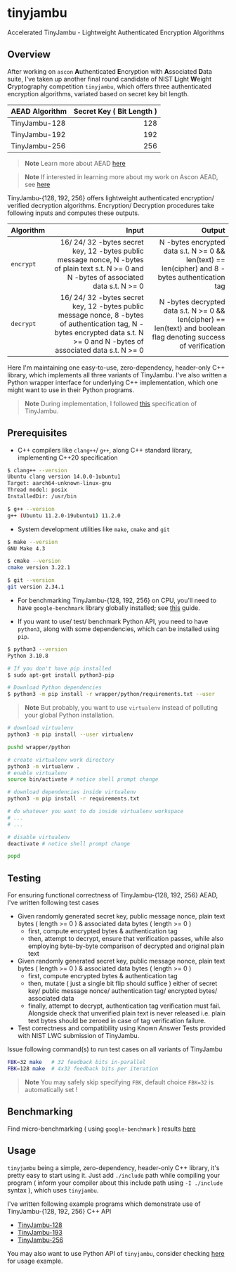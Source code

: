 # tinyjambu
Accelerated TinyJambu - Lightweight Authenticated Encryption Algorithms

## Overview

After working on `ascon` **A**uthenticated **E**ncryption with **A**ssociated **D**ata suite, I've taken up another final round candidate of NIST **L**ight **W**eight **C**ryptography competition `tinyjambu`, which offers three authenticated encryption algorithms, variated based on secret key bit length.

AEAD Algorithm | Secret Key ( Bit Length )
--- | --:
TinyJambu-128 | 128
TinyJambu-192 | 192
TinyJambu-256 | 256

> **Note** Learn more about AEAD [here](https://en.wikipedia.org/wiki/Authenticated_encryption)

> **Note** If interested in learning more about my work on Ascon AEAD, see [here](https://github.com/itzmeanjan/ascon)

TinyJambu-{128, 192, 256} offers lightweight authenticated encryption/ verified decryption algorithms. Encryption/ Decryption procedures take following inputs and computes these outputs.

Algorithm | Input | Output
--- | --: | --:
`encrypt` | 16/ 24/ 32 -bytes secret key, 12 -bytes public message nonce, N -bytes of plain text s.t. N >= 0 and N -bytes of associated data s.t. N >= 0 | N -bytes encrypted data s.t. N >= 0 && len(text) == len(cipher) and 8 -bytes authentication tag
`decrypt` | 16/ 24/ 32 -bytes secret key, 12 -bytes public message nonce, 8 -bytes of authentication tag, N -bytes encrypted data s.t. N >= 0 and N -bytes of associated data s.t. N >= 0 | N -bytes decrypted data s.t. N >= 0 && len(cipher) == len(text) and boolean flag denoting success of verification

Here I'm maintaining one easy-to-use, zero-dependency, header-only C++ library, which implements all three variants of TinyJambu. I've also written a Python wrapper interface for underlying C++ implementation, which one might want to use in their Python programs.

> **Note** During implementation, I followed [this](https://csrc.nist.gov/CSRC/media/Projects/lightweight-cryptography/documents/finalist-round/updated-spec-doc/tinyjambu-spec-final.pdf) specification of TinyJambu.

## Prerequisites

- C++ compilers like `clang++`/ `g++`, along C++ standard library, implementing C++20 specification

```bash
$ clang++ --version
Ubuntu clang version 14.0.0-1ubuntu1
Target: aarch64-unknown-linux-gnu
Thread model: posix
InstalledDir: /usr/bin

$ g++ --version
g++ (Ubuntu 11.2.0-19ubuntu1) 11.2.0
```

- System development utilities like `make`, `cmake` and `git`

```bash
$ make --version
GNU Make 4.3

$ cmake --version
cmake version 3.22.1

$ git --version
git version 2.34.1
```

- For benchmarking TinyJambu-{128, 192, 256} on CPU, you'll need to have `google-benchmark` library globally installed; see [this](https://github.com/google/benchmark/tree/60b16f1#installation) guide.

- If you want to use/ test/ benchmark Python API, you need to have `python3`, along with some dependencies, which can be installed using `pip`.

```bash
$ python3 --version
Python 3.10.8

# If you don't have pip installed
$ sudo apt-get install python3-pip

# Download Python dependencies
$ python3 -m pip install -r wrapper/python/requirements.txt --user
```

> **Note** But probably, you want to use `virtualenv` instead of polluting your global Python installation.

```bash
# download virtualenv
python3 -m pip install --user virtualenv

pushd wrapper/python

# create virtualenv work directory
python3 -m virtualenv .
# enable virtualenv
source bin/activate # notice shell prompt change

# download dependencies inside virtualenv
python3 -m pip install -r requirements.txt

# do whatever you want to do inside virtualenv workspace
# ...
# ...

# disable virtualenv
deactivate # notice shell prompt change

popd
```

## Testing

For ensuring functional correctness of TinyJambu-{128, 192, 256} AEAD, I've written following test cases

- Given randomly generated secret key, public message nonce, plain text bytes ( length >= 0 ) & associated data bytes ( length >= 0 )
    - first, compute encrypted bytes & authentication tag
    - then, attempt to decrypt, ensure that verification passes, while also employing byte-by-byte comparison of decrypted and original plain text
- Given randomly generated secret key, public message nonce, plain text bytes ( length >= 0 ) & associated data bytes ( length >= 0 )
    - first, compute encrypted bytes & authentication tag
    - then, mutate ( just a single bit flip should suffice ) either of secret key/ public message nonce/ authentication tag/ encrypted bytes/ associated data
    - finally, attempt to decrypt, authentication tag verification must fail. Alongside check that unverified plain text is never released i.e. plain text bytes should be zeroed in case of tag verification failure.
- Test correctness and compatibility using Known Answer Tests provided with NIST LWC submission of TinyJambu.

Issue following command(s) to run test cases on all variants of TinyJambu

```bash
FBK=32 make   # 32 feedback bits in-parallel
FBK=128 make  # 4x32 feedback bits per iteration
```

> **Note** You may safely skip specifying `FBK`, default choice `FBK=32` is automatically set !

## Benchmarking

Find micro-benchmarking ( using `google-benchmark` ) results [here](./bench/README.md)

## Usage

`tinyjambu` being a simple, zero-dependency, header-only C++ library, it's pretty easy to start using it. Just add `./include` path while compiling your program ( inform your compiler about this include path using `-I ./include` syntax ), which uses `tinyjambu`.

I've written following example programs which demonstrate use of TinyJambu-{128, 192, 256} C++ API

- [TinyJambu-128](https://github.com/itzmeanjan/tinyjambu/blob/dc631cd/example/tinyjambu_128.cpp)
- [TinyJambu-193](https://github.com/itzmeanjan/tinyjambu/blob/dc631cd/example/tinyjambu_193.cpp)
- [TinyJambu-256](https://github.com/itzmeanjan/tinyjambu/blob/dc631cd/example/tinyjambu_256.cpp)

You may also want to use Python API of `tinyjambu`, consider checking [here](https://github.com/itzmeanjan/tinyjambu/blob/1082f55/wrapper/python/example.py) for usage example.

